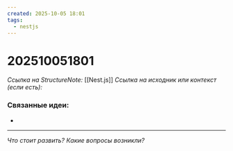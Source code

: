 ```yaml
---
created: 2025-10-05 18:01
tags:
  - nestjs
---
```

# 202510051801
*Ссылка на StructureNote:* [[Nest.js]]
*Ссылка на исходник или контекст (если есть):* 

### Связанные идеи:
* 
---

*Что стоит развить? Какие вопросы возникли?*